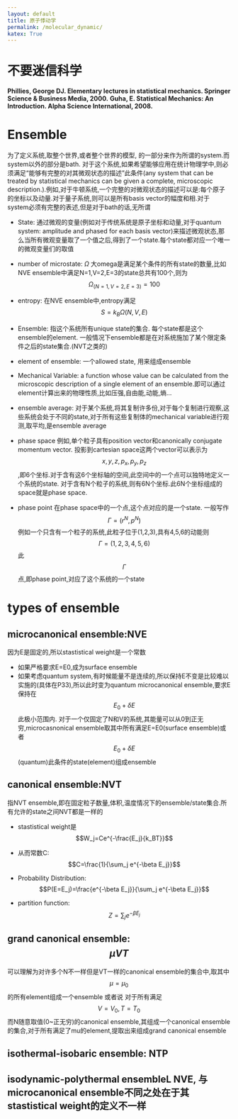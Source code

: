 ```yaml
---
layout: default
title: 原子悸动学
permalink: /molecular_dynamic/
katex: True
---
```

# **不要迷信科学**

**Phillies, George DJ. Elementary lectures in statistical mechanics. Springer Science & Business Media, 2000.**
**Guha, E. Statistical Mechanics: An Introduction. Alpha Science International, 2008.**


# Ensemble



为了定义系统,取整个世界,或者整个世界的模型, 的一部分来作为所谓的system.而system以外的部分是bath. 对于这个系统,如果希望能够应用在统计物理学中,则必须满足“能够有完整的对其微观状态的描述”此条件(any system that can be treated by statistical mechanics can be given a complete, microscopic description.).例如,对于牛顿系统,一个完整的对微观状态的描述可以是:每个原子的坐标以及动量.对于量子系统,则可以是所有basis vector的幅度和相.对于system必须有完整的表述,但是对于bath的话,无所谓



- State: 
通过微观的变量(例如对于传统系统是原子坐标和动量,对于quantum system: amplitude and phased for each basis vector)来描述微观状态,那么当所有微观变量取了一个值之后,得到了一个state.每个state都对应一个唯一的微观变量们的取值

- number of microstate: $\Omega$
大omega是满足某个条件的所有state的数量,比如NVE ensemble中满足N=1,V=2,E=3的state总共有100个,则为
$$\Omega_{(N=1,V=2,E=3)}=100$$

- entropy:
在NVE ensemble中,entropy满足
$$S=k_B \Omega(N,V,E)$$

- Ensemble:
指这个系统所有unique state的集合. 每个state都是这个ensemble的element. 一般情况下ensemble都是在对系统施加了某个限定条件之后的state集合.(NVT之类的)

- element of ensemble:
一个allowed state, 用来组成ensemble

- Mechanical Variable:
a function whose value can be calculated from the microscopic description of a single element of an ensemble.即可以通过element计算出来的物理性质,比如压强,自由能,动能,熵...

- ensemble average:
对于某个系统,将其复制许多份,对于每个复制进行观察,这些系统会处于不同的state,对于所有这些复制体的mechanical variable进行观测,取平均,是ensemble average


- phase space
例如,单个粒子具有position vector和canonically conjugate momentum vector. 投影到cartesian space这两个vector可以表示为$$x,y,z,p_x,p_y,p_z$$,即6个坐标.对于含有这6个坐标轴的空间,此空间中的一个点可以独特地定义一个系统的state. 对于含有N个粒子的系统,则有6N个坐标.此6N个坐标组成的space就是phase space.

- phase point
在phase space中的一个点,这个点对应的是一个state. 一般写作
$$\Gamma=(r^N,p^N)$$
例如一个只含有一个粒子的系统,此粒子位于(1,2,3),具有4,5,6的动能则
$$\Gamma=(1,2,3,4,5,6)$$
此$$\Gamma$$点,即phase point,对应了这个系统的一个state

# types of ensemble

## microcanonical ensemble:NVE
因为E是固定的,所以stastistical weight是一个常数
- 如果严格要求E=E0,成为surface ensemble
- 如果考虑quantum system,有时候能量不是连续的,所以保持E不变是比较难以实施的(具体在P33),所以此时变为quantum microcanonical ensemble,要求E保持在$$E_0+\delta E$$此极小范围内.
对于一个仅固定了N和V的系统,其能量可以从0到正无穷,microcasnonical ensemble取其中所有满足E=E0(surface ensemble)或者$$E_0+\delta E$$(quantum)此条件的state(element)组成ensemble


## canonical ensemble:NVT
指NVT ensemble,即在固定粒子数量,体积,温度情况下的ensemble/state集合.所有允许的state之间NVT都是一样的

- stastistical weight是$$W_j=Ce^{-\frac{E_j}{k_BT}}$$

- 从而常数C: $$C=\frac{1}{\sum_j e^{-\beta E_j}}$$

- Probability Distribution: $$P(E=E_j)=\frac{e^{-\beta E_j}}{\sum_j e^{-\beta E_j}}$$

- partition function: $$Z={\sum_j e^{-\beta E_j}}$$

## grand canonical ensemble: $$\mu VT$$
可以理解为对许多个N不一样但是VT一样的canonical ensemble的集合中,取其中$$\mu = \mu_0 $$的所有element组成一个ensemble
或者说
对于所有满足$$V=V_0, T=T_0$$而N随意取值(0~正无穷)的canonical ensemble,其组成一个canonical ensemble 的集合,对于所有满足了mu的element,提取出来组成grand canonical ensemble

## isothermal-isobaric ensemble: NTP


## isodynamic-polythermal ensembleL NVE, 与microcanonical ensemble不同之处在于其stastistical weight的定义不一样



